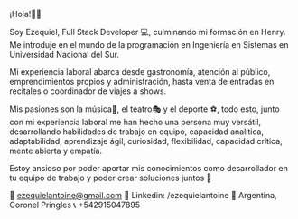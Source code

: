¡Hola!👋😄

Soy Ezequiel, Full Stack Developer 💻, culminando mi formación en Henry. 
Me introduje en el mundo de la programación en Ingeniería en Sistemas en Universidad Nacional del Sur. 

Mi experiencia laboral abarca desde gastronomía, atención al público, emprendimientos propios y administración, hasta venta de entradas en recitales o coordinador de viajes a shows.

Mis pasiones son la música🎵, el teatro🎭 y el deporte ⚽, todo esto, junto con mi experiencia laboral me han hecho una persona muy versátil, desarrollando habilidades de trabajo en equipo, capacidad analítica, adaptabilidad, aprendizaje ágil, curiosidad, flexibilidad, capacidad crítica, mente abierta y empatía.

Estoy ansioso por poder aportar mis conocimientos como desarrollador en tu equipo de trabajo y poder crear soluciones juntos 🚀

📩 ezequielantoine@gmail.com
📝 Linkedin: /ezequielantoine 
📍  Argentina, Coronel Pringles
📞 +542915047895
